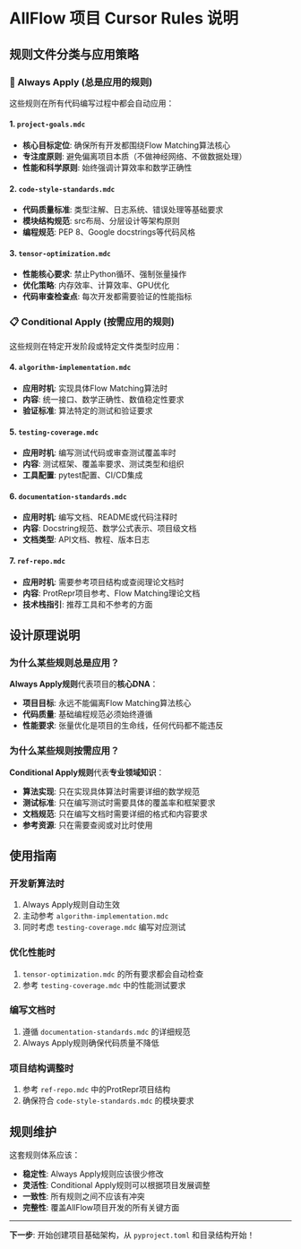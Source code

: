 # AllFlow 项目 Cursor Rules 说明

## 规则文件分类与应用策略

### 🔄 Always Apply (总是应用的规则)

这些规则在所有代码编写过程中都会自动应用：

#### 1. `project-goals.mdc` 
- **核心目标定位**: 确保所有开发都围绕Flow Matching算法核心
- **专注度原则**: 避免偏离项目本质（不做神经网络、不做数据处理）
- **性能和科学原则**: 始终强调计算效率和数学正确性

#### 2. `code-style-standards.mdc`
- **代码质量标准**: 类型注解、日志系统、错误处理等基础要求
- **模块结构规范**: src布局、分层设计等架构原则
- **编程规范**: PEP 8、Google docstrings等代码风格

#### 3. `tensor-optimization.mdc`
- **性能核心要求**: 禁止Python循环、强制张量操作
- **优化策略**: 内存效率、计算效率、GPU优化
- **代码审查检查点**: 每次开发都需要验证的性能指标

### 📋 Conditional Apply (按需应用的规则)

这些规则在特定开发阶段或特定文件类型时应用：

#### 4. `algorithm-implementation.mdc`
- **应用时机**: 实现具体Flow Matching算法时
- **内容**: 统一接口、数学正确性、数值稳定性要求
- **验证标准**: 算法特定的测试和验证要求

#### 5. `testing-coverage.mdc`
- **应用时机**: 编写测试代码或审查测试覆盖率时
- **内容**: 测试框架、覆盖率要求、测试类型和组织
- **工具配置**: pytest配置、CI/CD集成

#### 6. `documentation-standards.mdc`
- **应用时机**: 编写文档、README或代码注释时
- **内容**: Docstring规范、数学公式表示、项目级文档
- **文档类型**: API文档、教程、版本日志

#### 7. `ref-repo.mdc`
- **应用时机**: 需要参考项目结构或查阅理论文档时
- **内容**: ProtRepr项目参考、Flow Matching理论文档
- **技术栈指引**: 推荐工具和不参考的方面

## 设计原理说明

### 为什么某些规则总是应用？

**Always Apply规则**代表项目的**核心DNA**：
- **项目目标**: 永远不能偏离Flow Matching算法核心
- **代码质量**: 基础编程规范必须始终遵循  
- **性能要求**: 张量优化是项目的生命线，任何代码都不能违反

### 为什么某些规则按需应用？

**Conditional Apply规则**代表**专业领域知识**：
- **算法实现**: 只在实现具体算法时需要详细的数学规范
- **测试标准**: 只在编写测试时需要具体的覆盖率和框架要求
- **文档规范**: 只在编写文档时需要详细的格式和内容要求
- **参考资源**: 只在需要查阅或对比时使用

## 使用指南

### 开发新算法时
1. Always Apply规则自动生效
2. 主动参考 `algorithm-implementation.mdc`
3. 同时考虑 `testing-coverage.mdc` 编写对应测试

### 优化性能时  
1. `tensor-optimization.mdc` 的所有要求都会自动检查
2. 参考 `testing-coverage.mdc` 中的性能测试要求

### 编写文档时
1. 遵循 `documentation-standards.mdc` 的详细规范
2. Always Apply规则确保代码质量不降低

### 项目结构调整时
1. 参考 `ref-repo.mdc` 中的ProtRepr项目结构
2. 确保符合 `code-style-standards.mdc` 的模块要求

## 规则维护

这套规则体系应该：
- **稳定性**: Always Apply规则应该很少修改
- **灵活性**: Conditional Apply规则可以根据项目发展调整
- **一致性**: 所有规则之间不应该有冲突
- **完整性**: 覆盖AllFlow项目开发的所有关键方面

---

**下一步**: 开始创建项目基础架构，从 `pyproject.toml` 和目录结构开始！ 